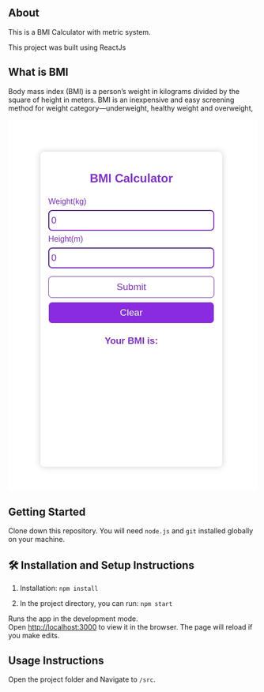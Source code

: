 ## About
This is a BMI Calculator with metric system.<br/>

This project was built using ReactJs

## What is BMI 
Body mass index (BMI) is a person’s weight in kilograms divided by the square of height in meters. BMI is an inexpensive and easy screening method for weight category—underweight, healthy weight and overweight,

<img src='./src/assets/bmi.gif'>

## Getting Started

Clone down this repository. You will need `node.js` and `git` installed globally on your machine.

## 🛠 Installation and Setup Instructions

1. Installation: `npm install`

2. In the project directory, you can run: `npm start`

Runs the app in the development mode.\
Open [http://localhost:3000](http://localhost:3000) to view it in the browser.
The page will reload if you make edits.

## Usage Instructions

Open the project folder and Navigate to `/src`. <br/>

